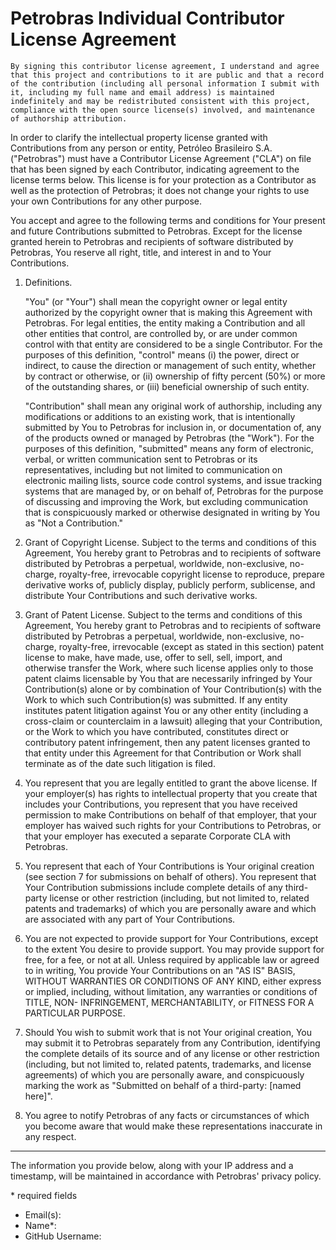 # Petrobras Individual Contributor License Agreement

```
By signing this contributor license agreement, I understand and agree that this project and contributions to it are public and that a record of the contribution (including all personal information I submit with it, including my full name and email address) is maintained indefinitely and may be redistributed consistent with this project, compliance with the open source license(s) involved, and maintenance of authorship attribution.
```

In order to clarify the intellectual property license granted with Contributions from any person or entity, Petróleo Brasileiro S.A. ("Petrobras") must have a Contributor License Agreement ("CLA") on file that has been signed by each Contributor, indicating agreement to the license terms below. This license is for your protection as a Contributor as well as the protection of Petrobras; it does not change your rights to use your own Contributions for any other purpose.

You accept and agree to the following terms and conditions for Your present and future Contributions submitted to Petrobras. Except for the license granted herein to Petrobras and recipients of software distributed by Petrobras, You reserve all right, title, and interest in and to Your Contributions.

1. Definitions.

    "You" (or "Your") shall mean the copyright owner or legal entity authorized by the copyright owner that is making this Agreement with Petrobras. For legal entities, the entity making a Contribution and all other entities that control, are controlled by, or are under common control with that entity are considered to be a single Contributor. For the purposes of this definition, "control" means (i) the power, direct or indirect, to cause the direction or management of such entity, whether by contract or otherwise, or (ii) ownership of fifty percent (50%) or more of the outstanding shares, or (iii) beneficial ownership of such entity.

    "Contribution" shall mean any original work of authorship, including any modifications or additions to an existing work, that is intentionally submitted by You to Petrobras for inclusion in, or documentation of, any of the products owned or managed by Petrobras (the "Work"). For the purposes of this definition, "submitted" means any form of electronic, verbal, or written communication sent to Petrobras or its representatives, including but not limited to communication on electronic mailing lists, source code control systems, and issue tracking systems that are managed by, or on behalf of, Petrobras for the purpose of discussing and improving the Work, but excluding communication that is conspicuously marked or otherwise designated in writing by You as "Not a Contribution."

1. Grant of Copyright License. Subject to the terms and conditions of this Agreement, You hereby grant to Petrobras and to recipients of software distributed by Petrobras a perpetual, worldwide, non-exclusive, no-charge, royalty-free, irrevocable copyright license to reproduce, prepare derivative works of, publicly display, publicly perform, sublicense, and distribute Your Contributions and such derivative works.

1. Grant of Patent License. Subject to the terms and conditions of this Agreement, You hereby grant to Petrobras and to recipients of software distributed by Petrobras a perpetual, worldwide, non-exclusive, no-charge, royalty-free, irrevocable (except as stated in this section) patent license to make, have made, use, offer to sell, sell, import, and otherwise transfer the Work, where such license applies only to those patent claims licensable by You that are necessarily infringed by Your Contribution(s) alone or by combination of Your Contribution(s) with the Work to which such Contribution(s) was submitted. If any entity institutes patent litigation against You or any other entity (including a cross-claim or counterclaim in a lawsuit) alleging that your Contribution, or the Work to which you have contributed, constitutes direct or contributory patent infringement, then any patent licenses granted to that entity under this Agreement for that Contribution or Work shall terminate as of the date such litigation is filed.

1. You represent that you are legally entitled to grant the above license. If your employer(s) has rights to intellectual property that you create that includes your Contributions, you represent that you have received permission to make Contributions on behalf of that employer, that your employer has waived such rights for your Contributions to Petrobras, or that your employer has executed a separate Corporate CLA with Petrobras.

1. You represent that each of Your Contributions is Your original creation (see section 7 for submissions on behalf of others). You represent that Your Contribution submissions include complete details of any third-party license or other restriction (including, but not limited to, related patents and trademarks) of which you are personally aware and which are associated with any part of Your Contributions.

1. You are not expected to provide support for Your Contributions, except to the extent You desire to provide support. You may provide support for free, for a fee, or not at all. Unless required by applicable law or agreed to in writing, You provide Your Contributions on an "AS IS" BASIS, WITHOUT WARRANTIES OR CONDITIONS OF ANY KIND, either express or implied, including, without limitation, any warranties or conditions of TITLE, NON- INFRINGEMENT, MERCHANTABILITY, or FITNESS FOR A PARTICULAR PURPOSE.

1. Should You wish to submit work that is not Your original creation, You may submit it to Petrobras separately from any Contribution, identifying the complete details of its source and of any license or other restriction (including, but not limited to, related patents, trademarks, and license agreements) of which you are personally aware, and conspicuously marking the work as "Submitted on behalf of a third-party: [named here]".

1. You agree to notify Petrobras of any facts or circumstances of which you become aware that would make these representations inaccurate in any respect.

---

The information you provide below, along with your IP address and a timestamp, will be maintained in accordance with Petrobras' privacy policy.

\* required fields

* Email(s):
* Name\*:
* GitHub Username: